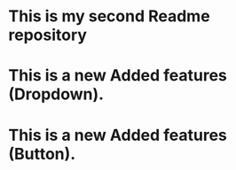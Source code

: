 # This is my second Readme repository
# This is a new Added features (Dropdown).
# This is a new Added features (Button).

